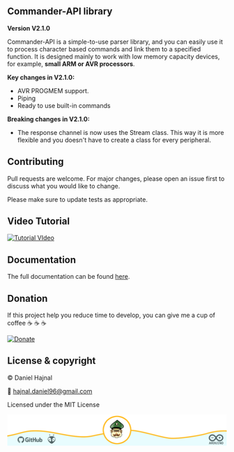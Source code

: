 ## Commander-API library
**Version V2.1.0**

Commander-API is a simple-to-use parser library, and you can easily use it to process character based commands and link them to a specified function. It is designed mainly to work with low memory capacity devices, for example, __small ARM or AVR processors__.

__Key changes in V2.1.0:__
* AVR PROGMEM support.
* Piping
* Ready to use built-in commands

__Breaking changes in V2.1.0:__
* The response channel is now uses the Stream class.
  This way it is more flexible and you doesn't have to
  create a class for every peripheral.

## Contributing
Pull requests are welcome. For major changes, please open an issue first to discuss what you would like to change.

Please make sure to update tests as appropriate.

## Video Tutorial

[![Tutorial VIdeo](https://img.youtube.com/vi/O2su8kXg1X8/0.jpg)](https://www.youtube.com/watch?v=O2su8kXg1X8)

## Documentation

The full documentation can be found [here](https://dani007200964.github.io/Commander-API/html/index.html).

## Donation
If this project help you reduce time to develop, you can give me a cup of coffee :coffee: :coffee: :coffee:

[![Donate](https://img.shields.io/badge/Donate-PayPal-green.svg)](https://www.paypal.com/donate?hosted_button_id=YFGZD78H6K2CS)

## License & copyright
© Daniel Hajnal

:email: hajnal.daniel96@gmail.com

Licensed under the MIT License

![](/docs/images/footer_image.png)
